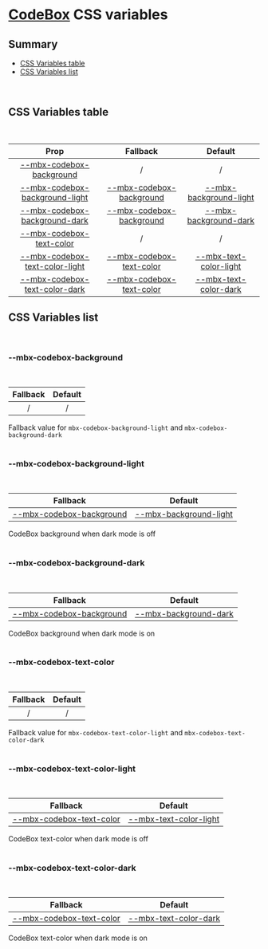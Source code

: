 # [CodeBox](index.md) CSS variables

## Summary

- [CSS Variables table](#css-variables-table)
- [CSS Variables list](#css-variables-list)

<br>

## CSS Variables table

<br>

| <div style='text-align:center;margin:auto;'>Prop</div>                                                             | <div style='text-align:center;margin:auto;'>Fallback</div>                                              | <div style='text-align:center;margin:auto;'>Default</div>                                                                  |
| ------------------------------------------------------------------------------------------------------------------ | ------------------------------------------------------------------------------------------------------- | -------------------------------------------------------------------------------------------------------------------------- |
| <div style='text-align:center;margin:auto;'>[--mbx-codebox-background](#-mbx-codebox-background)</div>             | <div style='text-align:center;margin:auto;'>/</div>                                                     | <div style='text-align:center;margin:auto;'>/</div>                                                                        |
| <div style='text-align:center;margin:auto;'>[--mbx-codebox-background-light](#-mbx-codebox-background-light)</div> | <div style='text-align:center;margin:auto;'>[--mbx-codebox-background](#--mbx-codebox-background)</div> | <div style='text-align:center;margin:auto;'>[--mbx-background-light](../../global/css-vars.md#-mbx-background-light)</div> |
| <div style='text-align:center;margin:auto;'>[--mbx-codebox-background-dark](#-mbx-codebox-background-dark)</div>   | <div style='text-align:center;margin:auto;'>[--mbx-codebox-background](#--mbx-codebox-background)</div> | <div style='text-align:center;margin:auto;'>[--mbx-background-dark](../../global/css-vars.md#-mbx-background-dark)</div>   |
| <div style='text-align:center;margin:auto;'>[--mbx-codebox-text-color](#-mbx-codebox-text-color)</div>             | <div style='text-align:center;margin:auto;'>/</div>                                                     | <div style='text-align:center;margin:auto;'>/</div>                                                                        |
| <div style='text-align:center;margin:auto;'>[--mbx-codebox-text-color-light](#-mbx-codebox-text-color-light)</div> | <div style='text-align:center;margin:auto;'>[--mbx-codebox-text-color](#--mbx-codebox-text-color)</div> | <div style='text-align:center;margin:auto;'>[--mbx-text-color-light](../../global/css-vars.md#-mbx-text-color-light)</div> |
| <div style='text-align:center;margin:auto;'>[--mbx-codebox-text-color-dark](#-mbx-codebox-text-color-dark)</div>   | <div style='text-align:center;margin:auto;'>[--mbx-codebox-text-color](#--mbx-codebox-text-color)</div> | <div style='text-align:center;margin:auto;'>[--mbx-text-color-dark](../../global/css-vars.md#-mbx-text-color-dark)</div>   |

## CSS Variables list

<br>

### --mbx-codebox-background

<br>

| <div style='text-align:center;margin:auto;'>Fallback</div> | <div style='text-align:center;margin:auto;'>Default</div> |
| ---------------------------------------------------------- | --------------------------------------------------------- |
| <div style='text-align:center;margin:auto;'>/</div>        | <div style='text-align:center;margin:auto;'>/</div>       |

Fallback value for `mbx-codebox-background-light` and `mbx-codebox-background-dark`<br><br>

### --mbx-codebox-background-light

<br>

| <div style='text-align:center;margin:auto;'>Fallback</div>                                              | <div style='text-align:center;margin:auto;'>Default</div>                                                                  |
| ------------------------------------------------------------------------------------------------------- | -------------------------------------------------------------------------------------------------------------------------- |
| <div style='text-align:center;margin:auto;'>[--mbx-codebox-background](#--mbx-codebox-background)</div> | <div style='text-align:center;margin:auto;'>[--mbx-background-light](../../global/css-vars.md#-mbx-background-light)</div> |

CodeBox background when dark mode is off<br><br>

### --mbx-codebox-background-dark

<br>

| <div style='text-align:center;margin:auto;'>Fallback</div>                                              | <div style='text-align:center;margin:auto;'>Default</div>                                                                |
| ------------------------------------------------------------------------------------------------------- | ------------------------------------------------------------------------------------------------------------------------ |
| <div style='text-align:center;margin:auto;'>[--mbx-codebox-background](#--mbx-codebox-background)</div> | <div style='text-align:center;margin:auto;'>[--mbx-background-dark](../../global/css-vars.md#-mbx-background-dark)</div> |

CodeBox background when dark mode is on<br><br>

### --mbx-codebox-text-color

<br>

| <div style='text-align:center;margin:auto;'>Fallback</div> | <div style='text-align:center;margin:auto;'>Default</div> |
| ---------------------------------------------------------- | --------------------------------------------------------- |
| <div style='text-align:center;margin:auto;'>/</div>        | <div style='text-align:center;margin:auto;'>/</div>       |

Fallback value for `mbx-codebox-text-color-light` and `mbx-codebox-text-color-dark`<br><br>

### --mbx-codebox-text-color-light

<br>

| <div style='text-align:center;margin:auto;'>Fallback</div>                                              | <div style='text-align:center;margin:auto;'>Default</div>                                                                  |
| ------------------------------------------------------------------------------------------------------- | -------------------------------------------------------------------------------------------------------------------------- |
| <div style='text-align:center;margin:auto;'>[--mbx-codebox-text-color](#--mbx-codebox-text-color)</div> | <div style='text-align:center;margin:auto;'>[--mbx-text-color-light](../../global/css-vars.md#-mbx-text-color-light)</div> |

CodeBox text-color when dark mode is off<br><br>

### --mbx-codebox-text-color-dark

<br>

| <div style='text-align:center;margin:auto;'>Fallback</div>                                              | <div style='text-align:center;margin:auto;'>Default</div>                                                                |
| ------------------------------------------------------------------------------------------------------- | ------------------------------------------------------------------------------------------------------------------------ |
| <div style='text-align:center;margin:auto;'>[--mbx-codebox-text-color](#--mbx-codebox-text-color)</div> | <div style='text-align:center;margin:auto;'>[--mbx-text-color-dark](../../global/css-vars.md#-mbx-text-color-dark)</div> |

CodeBox text-color when dark mode is on<br><br>
